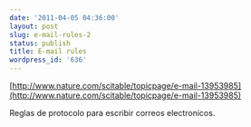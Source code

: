 ```yaml
---
date: '2011-04-05 04:36:00'
layout: post
slug: e-mail-rules-2
status: publish
title: E-mail rules
wordpress_id: '636'
---
```



    

[http://www.nature.com/scitable/topicpage/e-mail-13953985](http://www.nature.com/scitable/topicpage/e-mail-13953985)







Reglas de protocolo para escribir correos electronicos.


  
